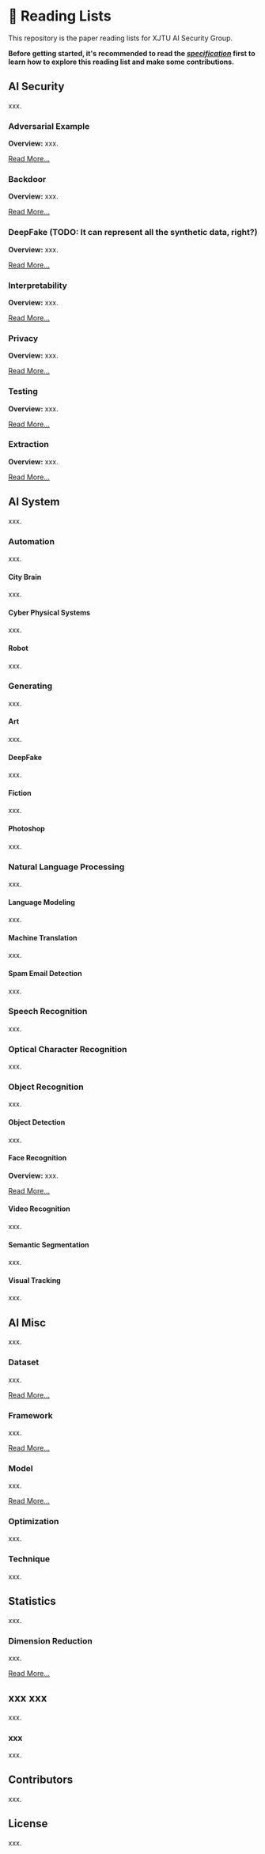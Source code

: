 # 📖 Reading Lists

This repository is the paper reading lists for XJTU AI Security Group.

**Before getting started, it's recommended to read the [_specification_](./specification.md) first to learn how to explore this reading list and make some contributions.**

## AI Security

xxx.

### Adversarial Example

**Overview:** xxx.

[Read More...](./ai-security/adversarial-example/README.md)

### Backdoor

**Overview:** xxx.

[Read More...](./ai-security/backdoor/README.md)

### DeepFake (TODO: It can represent all the synthetic data, right?)

**Overview:** xxx.

[Read More...](./ai-security/deepfake/README.md)

### Interpretability

**Overview:** xxx.

[Read More...](./ai-security/interpretability/README.md)

### Privacy

**Overview:** xxx.

[Read More...](./ai-security/privacy/README.md)

### Testing

**Overview:** xxx.

[Read More...](./ai-security/testing/README.md)

### Extraction

**Overview:** xxx.

[Read More...](./ai-security/extraction/README.md)

## AI System

xxx.

### Automation

xxx.

#### City Brain

xxx.

#### Cyber Physical Systems

xxx.

#### Robot

xxx.

### Generating

xxx.

#### Art

xxx.

#### DeepFake

xxx.

#### Fiction

xxx.

#### Photoshop

xxx.

### Natural Language Processing

xxx.

#### Language Modeling

xxx.

#### Machine Translation

xxx.

#### Spam Email Detection

xxx.

### Speech Recognition

xxx.

### Optical Character Recognition

xxx.

### Object Recognition

xxx.

#### Object Detection

xxx.

#### Face Recognition

**Overview:** xxx.

[Read More...](./ai-system/face-recognition/README.md)

#### Video Recognition

xxx.

#### Semantic Segmentation

xxx.

#### Visual Tracking

xxx.

## AI Misc

xxx.

### Dataset

xxx.

[Read More...](./ai-misc/dataset/README.md)

### Framework

xxx.

[Read More...](./ai-misc/framework/README.md)

### Model

xxx.

[Read More...](./ai-misc/model/README.md)

### Optimization

xxx.

### Technique

xxx.

## Statistics

xxx.

### Dimension Reduction

xxx.

[Read More...](./statistics/dimension-reduction/README.md)

## xxx xxx

xxx.

### xxx

xxx.

## Contributors

xxx.

## License

xxx.
